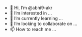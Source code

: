 - 👋 Hi, I’m @abhi9-akr
- 👀 I’m interested in ...
- 🌱 I’m currently learning ...
- 💞️ I’m looking to collaborate on ...
- 📫 How to reach me ...

<!---
abhi9-akr/abhi9-akr is a ✨ special ✨ repository because its `README.md` (this file) appears on your GitHub profile.
You can click the Preview link to take a look at your changes.
--->
